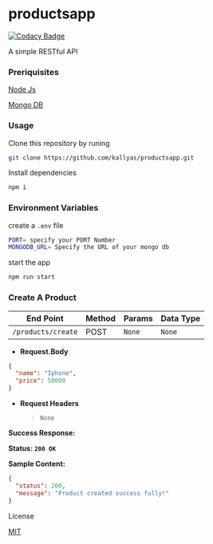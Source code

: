# productsapp

[![Codacy Badge](https://api.codacy.com/project/badge/Grade/fe69a1c683864e1b9a557915e2209731)](https://app.codacy.com/manual/kallyasmedia/productsapp?utm_source=github.com&utm_medium=referral&utm_content=kallyas/productsapp&utm_campaign=Badge_Grade_Dashboard)

A simple RESTful API

### Preriquisites

[Node Js](https://nodejs.org/en/download/)

[Mongo DB](https://www.mongodb.com/)

### Usage

Clone this repository by runing

```bash
git clone https://github.com/kallyas/productsapp.git
```

Install dependencies

```bash
npm i
```

### Environment Variables

create a `.env` file

```bash
PORT= specify your PORT Number
MONGODB_URL= Specify the URL of your mongo db
```

start the app

```bash
npm run start
```

### Create A Product

| End Point          | Method | Params | Data Type |
| ------------------ | ------ | ------ | --------- |
| `/products/create` | POST   | `None` | `None`    |

- **Request.Body**

```json
{
  "name": "Iphone",
  "price": 50000
}
```

- **Request Headers**

  > `None`

**Success Response:**

**Status: `200 OK`**

**Sample Content:**

```json
{
  "status": 200,
  "message": "Product created success fully!"
}
```

License

[MIT](/LICENSE)
